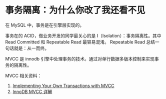 # 事务隔离：为什么你改了我还看不见

在 MySQL 中，事务是在引擎层实现的。

事务在的 ACID，做业务开发的同学最关心的是 I（Isolation）：事务隔离性。其中 Read Committed 和 Repeatable Read 最容易混淆。
Repeatable Read 总结一句话就是：从一而终。

MVCC 是 innodb 引擎中处理事务的技术。通过对单行数据多版本控制来实现事务的隔离性。

MVCC 相关资料：

1. [Implementing Your Own Transactions with MVCC](https://levelup.gitconnected.com/implementing-your-own-transactions-with-mvcc-bba11cab8e70)
2. [InnoDB MVCC 详解](https://cloud.tencent.com/developer/article/1488871)
